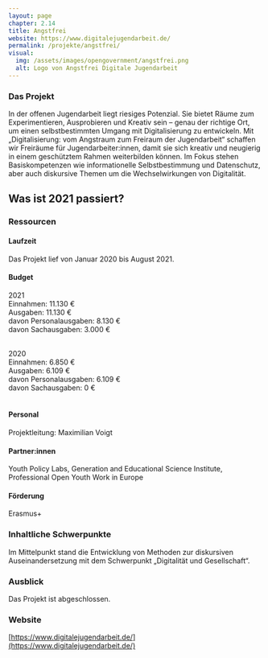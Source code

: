 ```yaml
---
layout: page
chapter: 2.14
title: Angstfrei
website: https://www.digitalejugendarbeit.de/
permalink: /projekte/angstfrei/
visual:
  img: /assets/images/opengovernment/angstfrei.png
  alt: Logo von Angstfrei Digitale Jugendarbeit
---
```


### Das Projekt
In der offenen Jugendarbeit liegt riesiges Potenzial. Sie bietet Räume zum Experimentieren, Ausprobieren und Kreativ sein – genau der richtige Ort, um einen selbstbestimmten Umgang mit Digitalisierung zu entwickeln. Mit „Digitalisierung: vom Angstraum zum Freiraum der Jugendarbeit“  schaffen wir Freiräume für Jugendarbeiter:innen, damit sie sich kreativ und neugierig in einem geschütztem Rahmen weiterbilden können. Im Fokus stehen Basiskompetenzen wie informationelle Selbstbestimmung und Datenschutz, aber auch diskursive Themen um die Wechselwirkungen von Digitalität.

## Was ist 2021 passiert? 

### Ressourcen

#### Laufzeit
Das Projekt lief von Januar 2020 bis August 2021.

#### Budget

2021<br>
Einnahmen: 11.130 €<br>
Ausgaben: 11.130 €<br>
davon Personalausgaben: 8.130 €<br>
davon Sachausgaben: 3.000 €<br><br>

2020<br>
Einnahmen: 6.850 €<br>
Ausgaben: 6.109 €<br>
davon Personalausgaben: 6.109 €<br>
davon Sachausgaben: 0 €<br><br>


#### Personal
Projektleitung: Maximilian Voigt

#### Partner:innen
Youth Policy Labs, Generation and Educational Science Institute, Professional Open Youth Work in Europe

#### Förderung
Erasmus+

### Inhaltliche Schwerpunkte

Im Mittelpunkt stand die Entwicklung von Methoden zur diskursiven Auseinandersetzung mit dem Schwerpunkt „Digitalität und Gesellschaft“.  

### Ausblick

Das Projekt ist abgeschlossen.

### Website

[https://www.digitalejugendarbeit.de/](https://www.digitalejugendarbeit.de/)

